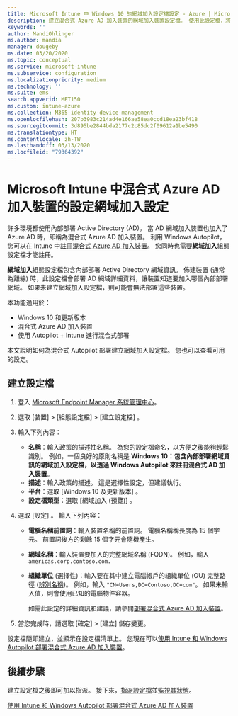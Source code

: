 ```yaml
---
title: Microsoft Intune 中 Windows 10 的網域加入設定檔設定 - Azure | Microsoft Docs
description: 建立混合式 Azure AD 加入裝置的網域加入裝置設定檔。 使用此設定檔，將內部部署 Active Directory 網域資訊部署至以 Windows Autopilot 和 Microsoft Intune 佈建的裝置。
keywords: ''
author: MandiOhlinger
ms.author: mandia
manager: dougeby
ms.date: 03/20/2020
ms.topic: conceptual
ms.service: microsoft-intune
ms.subservice: configuration
ms.localizationpriority: medium
ms.technology: ''
ms.suite: ems
search.appverid: MET150
ms.custom: intune-azure
ms.collection: M365-identity-device-management
ms.openlocfilehash: 207b3983c214ad4e166ae58ea0ccd18ea23bf418
ms.sourcegitcommit: 3d895be2844bda2177c2c85dc2f09612a1be5490
ms.translationtype: HT
ms.contentlocale: zh-TW
ms.lasthandoff: 03/13/2020
ms.locfileid: "79364392"
---
```

# <a name="configuration-domain-join-settings-for-hybrid-azure-ad-joined-devices-in-microsoft-intune"></a>Microsoft Intune 中混合式 Azure AD 加入裝置的設定網域加入設定

許多環境都使用內部部署 Active Directory (AD)。 當 AD 網域加入裝置也加入了 Azure AD 時，即稱為混合式 Azure AD 加入裝置。 利用 Windows Autopilot，您可以在 Intune 中[註冊混合式 Azure AD 加入裝置](../enrollment/windows-autopilot-hybrid.md)。 您同時也需要**網域加入**組態設定檔才能註冊。

**網域加入**組態設定檔包含內部部署 Active Directory 網域資訊。 佈建裝置 (通常為離線) 時，此設定檔會部署 AD 網域詳細資料，讓裝置知道要加入哪個內部部署網域。 如果未建立網域加入設定檔，則可能會無法部署這些裝置。

本功能適用於：

- Windows 10 和更新版本
- 混合式 Azure AD 加入裝置
- 使用 Autopilot + Intune 進行混合式部署

本文說明如何為混合式 Autopilot 部署建立網域加入設定檔。 您也可以查看可用的設定。

## <a name="create-the-profile"></a>建立設定檔

1. 登入 [Microsoft Endpoint Manager 系統管理中心](https://go.microsoft.com/fwlink/?linkid=2109431)。
2. 選取 [裝置]   > [組態設定檔]   > [建立設定檔]  。
3. 輸入下列內容：

    - **名稱**：輸入政策的描述性名稱。 為您的設定檔命名，以方便之後能夠輕鬆識別。 例如，一個良好的原則名稱是 **Windows 10：包含內部部署網域資訊的網域加入設定檔，以透過 Windows Autopilot 來註冊混合式 AD 加入裝置**。
    - **描述**：輸入政策的描述。 這是選擇性設定，但建議執行。
    - **平台**：選取 [Windows 10 及更新版本]  。
    - **設定檔類型**：選取 [網域加入 (預覽)]  。

4. 選取 [設定]  。 輸入下列內容：

    - **電腦名稱前置詞**：輸入裝置名稱的前置詞。 電腦名稱稱長度為 15 個字元。 前置詞後方的剩餘 15 個字元會隨機產生。
    - **網域名稱**：輸入裝置要加入的完整網域名稱 (FQDN)。 例如，輸入 `americas.corp.contoso.com.`
    - **組織單位** (選擇性)：輸入要在其中建立電腦帳戶的組織單位 (OU) 完整路徑 ([辨別名稱](https://docs.microsoft.com/windows/win32/ad/object-names-and-identities#distinguished-name))。 例如，輸入 `"CN=Users,DC=Contoso,DC=com"`。 如果未輸入值，則會使用已知的電腦物件容器。

      如需此設定的詳細資訊和建議，請參閱[部署混合式 Azure AD 加入裝置](../enrollment/windows-autopilot-hybrid.md)。

5. 當您完成時，請選取 [確定]   > [建立]  儲存變更。

設定檔隨即建立，並顯示在設定檔清單上。 您現在可以[使用 Intune 和 Windows Autopilot 部署混合式 Azure AD 加入裝置](../enrollment/windows-autopilot-hybrid.md)。

## <a name="next-steps"></a>後續步驟

建立設定檔之後即可加以指派。 接下來，[指派設定檔](device-profile-assign.md)並[監視其狀態](device-profile-monitor.md)。

[使用 Intune 和 Windows Autopilot 部署混合式 Azure AD 加入裝置](../enrollment/windows-autopilot-hybrid.md)

